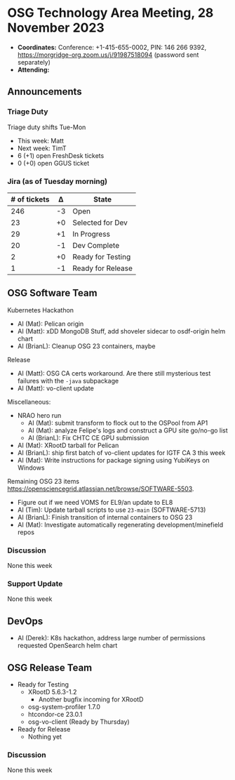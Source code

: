 # OSG Technology Area Meeting, 28 November 2023

-   **Coordinates:** Conference: +1-415-655-0002, PIN: 146 266 9392,
    <https://morgridge-org.zoom.us/j/91987518094> (password sent separately)
-   **Attending:**  

## Announcements

### Triage Duty

Triage duty shifts Tue-Mon

-   This week: Matt
-   Next week: TimT
-   6 (+1) open FreshDesk tickets
-   0 (+0) open GGUS ticket

### Jira (as of Tuesday morning)

| # of tickets | &Delta; | State             |
|--------------|---------|-------------------|
| 246          | -3      | Open              |
| 23           | +0      | Selected for Dev  |
| 29           | +1      | In Progress       |
| 20           | -1      | Dev Complete      |
| 2            | +0      | Ready for Testing |
| 1            | -1      | Ready for Release |

## OSG Software Team

Kubernetes Hackathon
-   AI (Mat): Pelican origin
-   AI (Matt): xDD MongoDB Stuff, add shoveler sidecar to osdf-origin helm chart
-   AI (BrianL): Cleanup OSG 23 containers, maybe

Release
-   AI (Matt): OSG CA certs workaround. Are there still mysterious test failures with the `-java` subpackage
-   AI (Matt): vo-client update

Miscellaneous:
-   NRAO hero run
    -   AI (Mat): submit transform to flock out to the OSPool from AP1
    -   AI (Mat): analyze Felipe's logs and construct a GPU site go/no-go list
    -   AI (BrianL): Fix CHTC CE GPU submission
-   AI (Mat): XRootD tarball for Pelican
-   AI (BrianL): ship first batch of vo-client updates for IGTF CA 3 this week
-   AI (Mat): Write instructions for package signing using YubiKeys on Windows

Remaining OSG 23 items <https://opensciencegrid.atlassian.net/browse/SOFTWARE-5503>.
-   Figure out if we need VOMS for EL9/an update to EL8
-   AI (Tim): Update tarball scripts to use `23-main` (SOFTWARE-5713)
-   AI (BrianL): Finish transition of internal containers to OSG 23
-   AI (Mat): Investigate automatically regenerating development/minefield repos

### Discussion

None this week

### Support Update

None this week

## DevOps

-   AI (Derek): K8s hackathon, address large number of permissions requested OpenSearch helm chart

## OSG Release Team

-   Ready for Testing
    -   XRootD 5.6.3-1.2
        - Another bugfix incoming for XRootD   
    -   osg-system-profiler 1.7.0
    -   htcondor-ce 23.0.1
    -   osg-vo-client (Ready by Thursday)
-   Ready for Release
    -   Nothing yet
 
### Discussion

None this week

